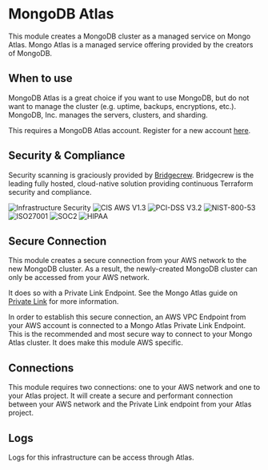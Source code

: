 # MongoDB Atlas 

This module creates a MongoDB cluster as a managed service on Mongo Atlas.
Mongo Atlas is a managed service offering provided by the creators of MongoDB.

## When to use

MongoDB Atlas is a great choice if you want to use MongoDB, but do not want to manage the cluster (e.g. uptime, backups, encryptions, etc.).
MongoDB, Inc. manages the servers, clusters, and sharding.

This requires a MongoDB Atlas account. Register for a new account [here](https://www.mongodb.com/cloud/atlas/register).

## Security & Compliance

Security scanning is graciously provided by [Bridgecrew](https://bridgecrew.io/).
Bridgecrew is the leading fully hosted, cloud-native solution providing continuous Terraform security and compliance.

![Infrastructure Security](https://www.bridgecrew.cloud/badges/github/nullstone-modules/aws-mongodb-atlas/general)
![CIS AWS V1.3](https://www.bridgecrew.cloud/badges/github/nullstone-modules/aws-mongodb-atlas/cis_aws_13)
![PCI-DSS V3.2](https://www.bridgecrew.cloud/badges/github/nullstone-modules/aws-mongodb-atlas/pci)
![NIST-800-53](https://www.bridgecrew.cloud/badges/github/nullstone-modules/aws-mongodb-atlas/nist)
![ISO27001](https://www.bridgecrew.cloud/badges/github/nullstone-modules/aws-mongodb-atlas/iso)
![SOC2](https://www.bridgecrew.cloud/badges/github/nullstone-modules/aws-mongodb-atlas/soc2)
![HIPAA](https://www.bridgecrew.cloud/badges/github/nullstone-modules/aws-mongodb-atlas/hipaa)

## Secure Connection

This module creates a secure connection from your AWS network to the new MongoDB cluster.
As a result, the newly-created MongoDB cluster can only be accessed from your AWS network. 

It does so with a Private Link Endpoint. See the Mongo Atlas guide on [Private Link](https://www.mongodb.com/docs/atlas/security-cluster-private-endpoint/) for more information.

In order to establish this secure connection, an AWS VPC Endpoint from your AWS account is connected to a Mongo Atlas Private Link Endpoint.
This is the recommended and most secure way to connect to your Mongo Atlas cluster. It does make this module AWS specific.

## Connections

This module requires two connections: one to your AWS network and one to your Atlas project.
It will create a secure and performant connection between your AWS network and the Private Link endpoint from your Atlas project.

## Logs

Logs for this infrastructure can be access through Atlas.
